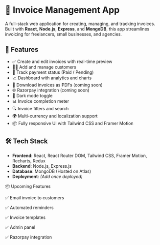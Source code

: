# 🧾 Invoice Management App

A full-stack web application for creating, managing, and tracking invoices. Built with **React**, **Node.js**, **Express**, and **MongoDB**, this app streamlines invoicing for freelancers, small businesses, and agencies.

## 🚀 Features

- ✅ Create and edit invoices with real-time preview
- 🧑‍💼 Add and manage customers
- 💸 Track payment status (Paid / Pending)
- 📈 Dashboard with analytics and charts
- 📄 Download invoices as PDFs (coming soon)
- 🌐 Razorpay integration (coming soon)
- 🌙 Dark mode toggle
- 📊 Invoice completion meter
- 🔍 Invoice filters and search
- 🌍 Multi-currency and localization support
- 📦 Fully responsive UI with Tailwind CSS and Framer Motion

## 🛠️ Tech Stack

- **Frontend**: React, React Router DOM, Tailwind CSS, Framer Motion, Recharts, Redux
- **Backend**: Node.js, Express.js
- **Database**: MongoDB (Hosted on Atlas)
- **Deployment**: *(Add once deployed)*



📦 Upcoming Features

 ✅ Email invoice to customers

✅ Automated reminders

✅ Invoice templates

✅ Admin panel

✅ Razorpay integration












